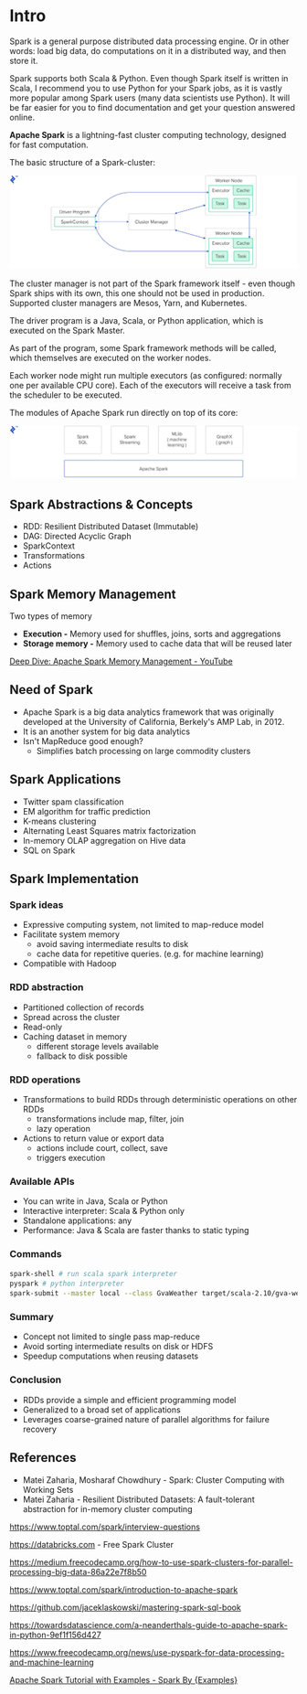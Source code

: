 # Intro

Spark is a general purpose distributed data processing engine. Or in other words: load big data, do computations on it in a distributed way, and then store it.

Spark supports both Scala & Python. Even though Spark itself is written in Scala, I recommend you to use Python for your Spark jobs, as it is vastly more popular among Spark users (many data scientists use Python). It will be far easier for you to find documentation and get your question answered online.

**Apache Spark** is a lightning-fast cluster computing technology, designed for fast computation.

The basic structure of a Spark-cluster:

![image](../../../media/Technologies-Apache-Apache-Spark-image1.jpg)

The cluster manager is not part of the Spark framework itself - even though Spark ships with its own, this one should not be used in production. Supported cluster managers are Mesos, Yarn, and Kubernetes.

The driver program is a Java, Scala, or Python application, which is executed on the Spark Master.

As part of the program, some Spark framework methods will be called, which themselves are executed on the worker nodes.

Each worker node might run multiple executors (as configured: normally one per available CPU core). Each of the executors will receive a task from the scheduler to be executed.

The modules of Apache Spark run directly on top of its core:

![image](../../../media/Technologies-Apache-Apache-Spark-image2.jpg)

## Spark Abstractions & Concepts

- RDD: Resilient Distributed Dataset (Immutable)
- DAG: Directed Acyclic Graph
- SparkContext
- Transformations
- Actions

## Spark Memory Management

Two types of memory

- **Execution -** Memory used for shuffles, joins, sorts and aggregations
- **Storage memory -** Memory used to cache data that will be reused later

[Deep Dive: Apache Spark Memory Management - YouTube](https://www.youtube.com/watch?v=dPHrykZL8Cg&ab_channel=SparkSummit)

## Need of Spark

- Apache Spark is a big data analytics framework that was originally developed at the University of California, Berkely's AMP Lab, in 2012.
- It is an another system for big data analytics
- Isn't MapReduce good enough?
  - Simplifies batch processing on large commodity clusters

## Spark Applications

- Twitter spam classification
- EM algorithm for traffic prediction
- K-means clustering
- Alternating Least Squares matrix factorization
- In-memory OLAP aggregation on Hive data
- SQL on Spark

## Spark Implementation

### Spark ideas

- Expressive computing system, not limited to map-reduce model
- Facilitate system memory
  - avoid saving intermediate results to disk
  - cache data for repetitive queries. (e.g. for machine learning)
- Compatible with Hadoop

### RDD abstraction

- Partitioned collection of records
- Spread across the cluster
- Read-only
- Caching dataset in memory
  - different storage levels available
  - fallback to disk possible

### RDD operations

- Transformations to build RDDs through deterministic operations on other RDDs
  - transformations include map, filter, join
  - lazy operation
- Actions to return value or export data
  - actions include court, collect, save
  - triggers execution

### Available APIs

- You can write in Java, Scala or Python
- Interactive interpreter: Scala & Python only
- Standalone applications: any
- Performance: Java & Scala are faster thanks to static typing

### Commands

```bash
spark-shell # run scala spark interpreter
pyspark # python interpreter
spark-submit --master local --class GvaWeather target/scala-2.10/gva-weather_2.10-1.0.jar #job submission
```

### Summary

- Concept not limited to single pass map-reduce
- Avoid sorting intermediate results on disk or HDFS
- Speedup computations when reusing datasets

### Conclusion

- RDDs provide a simple and efficient programming model
- Generalized to a broad set of applications
- Leverages coarse-grained nature of parallel algorithms for failure recovery

## References

- Matei Zaharia, Mosharaf Chowdhury - Spark: Cluster Computing with Working Sets
- Matei Zaharia - Resilient Distributed Datasets: A fault-tolerant abstraction for in-memory cluster computing

<https://www.toptal.com/spark/interview-questions>

<https://databricks.com> - Free Spark Cluster

<https://medium.freecodecamp.org/how-to-use-spark-clusters-for-parallel-processing-big-data-86a22e7f8b50>

<https://www.toptal.com/spark/introduction-to-apache-spark>

<https://github.com/jaceklaskowski/mastering-spark-sql-book>

<https://towardsdatascience.com/a-neanderthals-guide-to-apache-spark-in-python-9ef1f156d427>

<https://www.freecodecamp.org/news/use-pyspark-for-data-processing-and-machine-learning>

[Apache Spark Tutorial with Examples - Spark By {Examples}](https://sparkbyexamples.com/)
